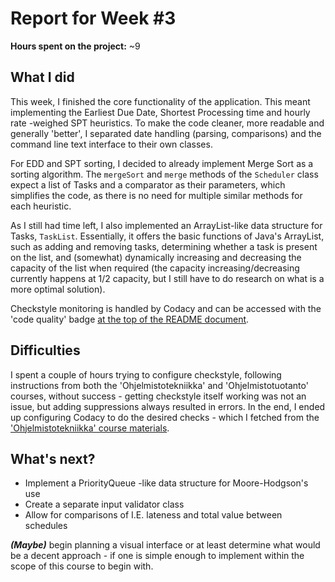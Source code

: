 # Report for Week #3

**Hours spent on the project:** ~9

## What I did
This week, I finished the core functionality of the application. This meant implementing the Earliest Due Date, Shortest Processing time and hourly rate -weighed SPT heuristics. To make the code cleaner, more readable and generally 'better', I separated date handling (parsing, comparisons) and the command line text interface to their own classes.

For EDD and SPT sorting, I decided to already implement Merge Sort as a sorting algorithm. The ```mergeSort``` and ```merge``` methods of the ```Scheduler``` class expect a list of Tasks and a comparator as their parameters, which simplifies the code, as there is no need for multiple similar methods for each heuristic.

As I still had time left, I also implemented an ArrayList-like data structure for Tasks, ```TaskList```. Essentially, it offers the basic functions of Java's ArrayList, such as adding and removing tasks, determining whether a task is present on the list, and (somewhat) dynamically increasing and decreasing the capacity of the list when required (the capacity increasing/decreasing currently happens at 1/2 capacity, but I still have to do research on what is a more optimal solution).

Checkstyle monitoring is handled by Codacy and can be accessed with the 'code quality' badge [at the top of the README document](https://github.com/otsha/tiralabra-scheduler/blob/master/README.md).

## Difficulties
I spent a couple of hours trying to configure checkstyle, following instructions from both the 'Ohjelmistotekniikka' and 'Ohjelmistotuotanto' courses, without success - getting checkstyle itself working was not an issue, but adding suppressions always resulted in errors. In the end, I ended up configuring Codacy to do the desired checks - which I fetched from the ['Ohjelmistotekniikka' course materials](https://github.com/mluukkai/Ohjelmistotekniikka2018/blob/master/web/checkstyle.md). 

## What's next?
- Implement a PriorityQueue -like data structure for Moore-Hodgson's use
- Create a separate input validator class
- Allow for comparisons of I.E. lateness and total value between schedules

***(Maybe)*** begin planning a visual interface or at least determine what would be a decent approach - if one is simple enough to implement within the scope of this course to begin with.
